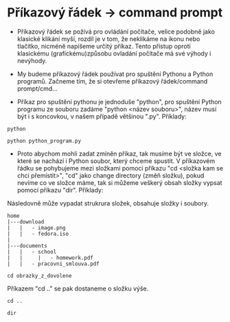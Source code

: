 # Příkazový řádek -> command prompt
* Příkazový řádek se požívá pro ovládání počítače, velice podobně jako klasické klikání myší, rozdíl je v tom, že neklikáme na ikonu nebo tlačítko, nicméně napíšeme určitý příkaz. Tento přístup oproti klasickému (grafickému)způsobu ovladání počítače má své výhody i nevýhody.

* My budeme příkazový řádek používat pro spuštění Pythonu a Python programů. Začneme tím, že si otevřeme příkazový řádek/command prompt/cmd...

* Příkaz pro spuštění pythonu je jednoduše "python", pro spuštění Python programu ze souboru zadáme "python <název souboru>", název musí být i s koncovkou, v našem případě většinou ".py". Příklady:
```console
python
```
```console
python python_program.py
```

* Proto abychom mohli zadat zmíněn příkaz, tak musíme být ve složce, ve které se nachází i Python soubor, který chceme spustit. V příkazovém řádku se pohybujeme mezi složkami pomocí příkazu "cd <složka kam se chci přemístit>", "cd" jako change directory (změň složku), pokud nevíme co ve složce máme, tak si můžeme veškerý obsah složky vypsat pomocí příkazu "dir". Příklady:

Následovně může vypadat strukrura složek, obsahuje složky i soubory.
```
home
|---download
|   |   - image.png
|   |   - fedora.iso
|
|---documents
|   |   - school
|   |     |   - homework.pdf
|   |   - pracovni_smlouva.pdf
```

```console
cd obrazky_z_dovolene
```

Příkazem "cd .." se pak dostaneme o složku výše. 
```console
cd ..
```

```console
dir
```